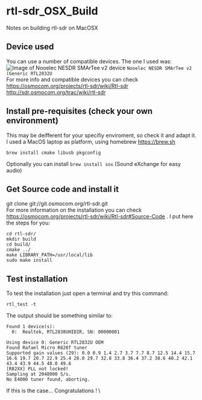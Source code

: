 # rtl-sdr_OSX_Build
Notes on building rtl-sdr on MacOSX

## Device used
You can use a number of compatible devices. The one I used was: \
![Image of Nooelec NESDR SMArTee v2 device](https://archive.org/download/hamradio_utils/Nooelec%20NESDR%20SMArTee%20v2.jpg)
```Nooelec NESDR SMArTee v2 (Generic RTL2832U``` \
For more info and compatible devices you can check https://osmocom.org/projects/rtl-sdr/wiki/Rtl-sdr
http://sdr.osmocom.org/trac/wiki/rtl-sdr

## Install pre-requisites (check your own environment)
This may be deifferent for your specifiy enviroment, so check it and adapt it. I used a MacOS laptop as platform, using homebrew https://brew.sh
```shell
brew install cmake libusb pkgconfig
```
Optionally you can install ```brew install sox``` (Sound eXchange for easy audio)

## Get Source code and install it
git clone git://git.osmocom.org/rtl-sdr.git \
For more information on the installation you can check https://osmocom.org/projects/rtl-sdr/wiki/Rtl-sdr#Source-Code . I put here the steps for you:
```shell
cd rtl-sdr/
mkdir build
cd build/
cmake ../
make LIBRARY_PATH=/usr/local/lib
sudo make install
```

## Test installation
To test the installation just open a terminal and try this command:
```shell
rtl_test -t
```
The output should be something similar to:
```shell
Found 1 device(s):
  0:  Realtek, RTL2838UHIDIR, SN: 00000001

Using device 0: Generic RTL2832U OEM
Found Rafael Micro R820T tuner
Supported gain values (29): 0.0 0.9 1.4 2.7 3.7 7.7 8.7 12.5 14.4 15.7 16.6 19.7 20.7 22.9 25.4 28.0 29.7 32.8 33.8 36.4 37.2 38.6 40.2 42.1 43.4 43.9 44.5 48.0 49.6 
[R82XX] PLL not locked!
Sampling at 2048000 S/s.
No E4000 tuner found, aborting.
```
If this is the case... Congratulations ! \
